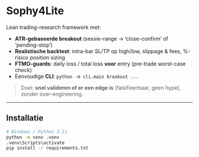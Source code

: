 # Sophy4Lite

Lean trading-research framework met:
- **ATR-gebaseerde breakout** (sessie-range → ‘close-confirm’ of ‘pending-stop’)
- **Realistische backtest**: intra-bar SL/TP op high/low, slippage & fees, %-risico position sizing
- **FTMO-guards**: daily loss / total loss **voor** entry (pre-trade worst-case check)
- Eenvoudige **CLI**: `python -m cli.main breakout ...`

> Doel: **snel valideren of er een edge is** (falsifieerbaar, geen hype), zonder over-engineering.

---

## Installatie

```bash
# Windows / Python 3.11
python -m venv .venv
.venv\Scripts\activate
pip install -r requirements.txt
